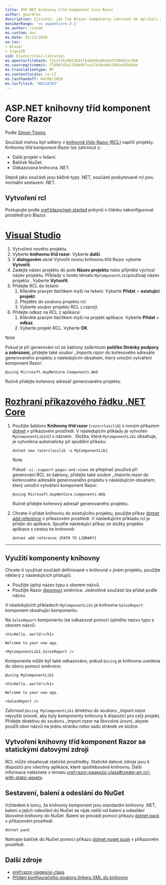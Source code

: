 ```yaml
---
title: ASP.NET knihovny tříd komponent Core Razor
author: guardrex
description: Zjistěte, jak lze Blazor komponenty zahrnout do aplikací z knihovny externích komponent.
monikerRange: '>= aspnetcore-3.1'
ms.author: riande
ms.custom: mvc
ms.date: 03/23/2020
no-loc:
- Blazor
- SignalR
uid: blazor/class-libraries
ms.openlocfilehash: f2cc57638922bd1f6ab036adb2ed37209d14c5b0
ms.sourcegitcommit: f7886fd2e219db9d7ce27b16c0dc5901e658d64e
ms.translationtype: MT
ms.contentlocale: cs-CZ
ms.lasthandoff: 04/06/2020
ms.locfileid: "80218763"
---
```

# <a name="aspnet-core-razor-components-class-libraries"></a>ASP.NET knihovny tříd komponent Core Razor

Podle [Simon Timms](https://github.com/stimms)

Součásti mohou být sdíleny v [knihovně třídy Razor (RCL)](xref:razor-pages/ui-class) napříč projekty. Knihovnu *tříd komponent Razor* lze zahrnout z:

* Další projekt v řešení.
* Balíček NuGet.
* Odkazovaná knihovna .NET.

Stejně jako součásti jsou běžné typy .NET, součásti poskytované rcl jsou normální sestavení .NET.

## <a name="create-an-rcl"></a>Vytvoření rcl

Postupujte podle <xref:blazor/get-started> pokynů v článku nakonfigurovat prostředí pro Blazor.

# <a name="visual-studio"></a>[Visual Studio](#tab/visual-studio)

1. Vytvoření nového projektu
1. Vyberte **knihovnu tříd razor**. Vyberte **další**.
1. V **dialogovém** okně Vytvořit novou knihovnu tříd Razor vyberte **Vytvořit**.
1. Zadejte název projektu do pole **Název projektu** nebo přijměte výchozí název projektu. Příklady v tomto tématu `MyComponentLib1`používají název projektu . Vyberte **Vytvořit**.
1. Přidejte RCL do řešení:
   1. Klikněte pravým tlačítkem myši na řešení. Vyberte **Přidat** > **existující projekt**.
   1. Přejděte do souboru projektu rcl.
   1. Vyberte soubor projektu RCL (*.csproj*).
1. Přidejte odkaz na RCL z aplikace:
   1. Klikněte pravým tlačítkem myši na projekt aplikace. Vyberte **Přidat** > **odkaz**.
   1. Vyberte projekt RCL. Vyberte **OK**.

> [!NOTE]
> Pokud je při generování rcl ze šablony zaškrtnuto **políčko Stránky podpory a zobrazení,** přidejte také soubor *_Imports.razor* do kořenového adresáře generovaného projektu s následujícím obsahem, který umožní vytváření komponent Razor:
>
> ```razor
> @using Microsoft.AspNetCore.Components.Web
> ```
>
> Ručně přidejte kořenový adresář generovaného projektu.

# <a name="net-core-cli"></a>[Rozhraní příkazového řádku .NET Core](#tab/netcore-cli)

1. Použijte šablonu **Knihovny tříd razor** (`razorclasslib`) s novým příkazem [dotnet](/dotnet/core/tools/dotnet-new) v příkazovém prostředí. V následujícím příkladu je vytvořen `MyComponentLib1`rcl s názvem . Složka, která `MyComponentLib1` obsahuje, je vytvořena automaticky při spuštění příkazu:

   ```dotnetcli
   dotnet new razorclasslib -o MyComponentLib1
   ```

   > [!NOTE]
   > Pokud `-s|--support-pages-and-views` se přepínač používá při generování RCL ze šablony, přidejte také soubor *_Imports.razor* do kořenového adresáře generovaného projektu s následujícím obsahem, který umožní vytváření komponent Razor:
   >
   > ```razor
   > @using Microsoft.AspNetCore.Components.Web
   > ```
   >
   > Ručně přidejte kořenový adresář generovaného projektu.

1. Chcete-li přidat knihovnu do existujícího projektu, použijte příkaz [dotnet add reference](/dotnet/core/tools/dotnet-add-reference) v příkazovém prostředí. V následujícím příkladu rcl je přidán do aplikace. Spusťte následující příkaz ze složky projektu aplikace s cestou ke knihovně:

   ```dotnetcli
   dotnet add reference {PATH TO LIBRARY}
   ```

---

## <a name="consume-a-library-component"></a>Využití komponenty knihovny

Chcete-li využívat součásti definované v knihovně v jiném projektu, použijte některý z následujících přístupů:

* Použijte úplný název typu s oborem názvů.
* Použijte Razor [ \@pomocí](xref:mvc/views/razor#using) směrnice. Jednotlivé součásti lze přidat podle názvu.

V následujících příkladech `MyComponentLib1` je knihovna `SalesReport` komponent obsahující komponentu.

Na `SalesReport` komponentu lze odkazovat pomocí úplného názvu typu s oborem názvů:

```razor
<h1>Hello, world!</h1>

Welcome to your new app.

<MyComponentLib1.SalesReport />
```

Komponenta může být také odkazováno, pokud `@using` je knihovna uvedena do oboru pomocí směrnice:

```razor
@using MyComponentLib1

<h1>Hello, world!</h1>

Welcome to your new app.

<SalesReport />
```

Zahrnout `@using MyComponentLib1` direktivu do souboru *_Import.razor* nejvyšší úrovně, aby byly komponenty knihovny k dispozici pro celý projekt. Přidejte direktivu do souboru *_Import.razor* na libovolné úrovni, abyste použili obor názvů na jednu stránku nebo sadu stránek ve složce.

## <a name="create-a-razor-components-class-library-with-static-assets"></a>Vytvoření knihovny tříd komponent Razor se statickými datovými zdroji

RCL může obsahovat statické prostředky. Statické datové zdroje jsou k dispozici pro všechny aplikace, které spotřebovává knihovnu. Další informace naleznete v tématu <xref:razor-pages/ui-class#create-an-rcl-with-static-assets>.

## <a name="build-pack-and-ship-to-nuget"></a>Sestavení, balení a odeslání do NuGet

Vzhledem k tomu, že knihovny komponent jsou standardní knihovny .NET, balení a jejich odesílání do NuGet se nijak neliší od balení a odesílání libovolné knihovny do NuGet. Balení se provádí pomocí příkazu [dotnet pack](/dotnet/core/tools/dotnet-pack) v příkazovém prostředí:

```dotnetcli
dotnet pack
```

Nahrajte balíček do NuGet pomocí příkazu [dotnet nuget push](/dotnet/core/tools/dotnet-nuget-push) v příkazovém prostředí.

## <a name="additional-resources"></a>Další zdroje

* <xref:razor-pages/ui-class>
* [Přidání konfiguračního souboru linkeru XML do knihovny](xref:host-and-deploy/blazor/configure-linker#add-an-xml-linker-configuration-file-to-a-library)
